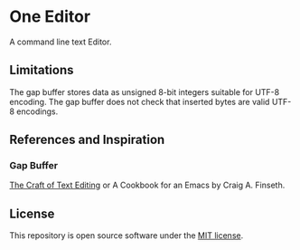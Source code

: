 # One Editor

A command line text Editor.

## Limitations

The gap buffer stores data as unsigned 8-bit integers suitable for UTF-8 encoding.
The gap buffer does not check that inserted bytes are valid UTF-8 encodings.

## References and Inspiration

### Gap Buffer

[The Craft of Text Editing](http://www.finseth.com/craft) or A Cookbook for an Emacs
by Craig A. Finseth.

## License

This repository is open source software under the [MIT license](https://mit-license.org/).
